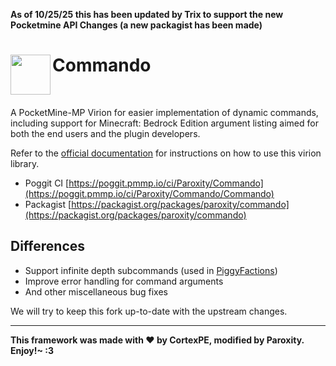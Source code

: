 **As of 10/25/25 this has been updated by Trix to support the new Pocketmine API Changes (a new packagist has been made)**

<h1>Commando<img src="https://raw.githubusercontent.com/CortexPE/Commando/master/commando.png" height="64" width="64" align="left"></h1>
<br />

A PocketMine-MP Virion for easier implementation of dynamic commands, including support for Minecraft: Bedrock Edition argument listing aimed for both the end users and the plugin developers. <br />

Refer to the [official documentation](https://github.com/CortexPE/Commando/blob/master/README.md) for instructions on how to use this virion library.

- Poggit CI [https://poggit.pmmp.io/ci/Paroxity/Commando](https://poggit.pmmp.io/ci/Paroxity/Commando/Commando)
- Packagist [https://packagist.org/packages/paroxity/commando](https://packagist.org/packages/paroxity/commando)

## Differences
- Support infinite depth subcommands (used in [PiggyFactions](https://github.com/DaPigGuy/PiggyFactions))
- Improve error handling for command arguments
- And other miscellaneous bug fixes

We will try to keep this fork up-to-date with the upstream changes.

-----
**This framework was made with :heart: by CortexPE, modified by Paroxity. Enjoy!~ :3**


